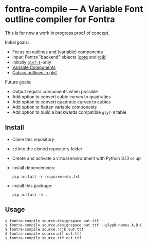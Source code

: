 # fontra-compile — A Variable Font outline compiler for Fontra

This is for now a work in progress proof of concept.

Initial goals:

- Focus on outlines and (variable) components
- Input: Fontra "backend" objects ([core](https://github.com/fontra/fontra/tree/main/src/fontra/backends) and [rcjk](https://github.com/fontra/fontra-rcjk/blob/main/src/fontra_rcjk/backend_fs.py))
- Initially [`glyf-1`](https://github.com/harfbuzz/boring-expansion-spec/blob/main/glyf1.md)-only
- [Variable Components](https://github.com/harfbuzz/boring-expansion-spec/blob/main/glyf1-varComposites.md)
- [Cubics outlines in glyf](https://github.com/harfbuzz/boring-expansion-spec/blob/main/glyf1-cubicOutlines.md)

Future goals:

- Output regular components when possible
- Add option to convert cubic curves to quadratics
- Add option to convert quadratic curves to cubics
- Add option to flatten variable components
- Add option to build a backwards compatible `glyf-0` table

## Install

- Clone this repository
- `cd` into the cloned repository folder
- Create and activate a virtual environment with Python 3.10 or up
- Install dependencies:

  `pip install -r requirements.txt`

- Install this package:

  `pip install -e .`

## Usage

    $ fontra-compile source.designspace out.ttf
    $ fontra-compile source.designspace out.ttf --glyph-names A,B,C
    $ fontra-compile source.rcjk out.ttf
    $ fontra-compile source.otf out.ttf
    $ fontra-compile source.ttf out.ttf
